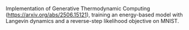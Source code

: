 Implementation of Generative Thermodynamic Computing (https://arxiv.org/abs/2506.15121), training an energy-based model with Langevin dynamics and a reverse-step likelihood objective on MNIST.
